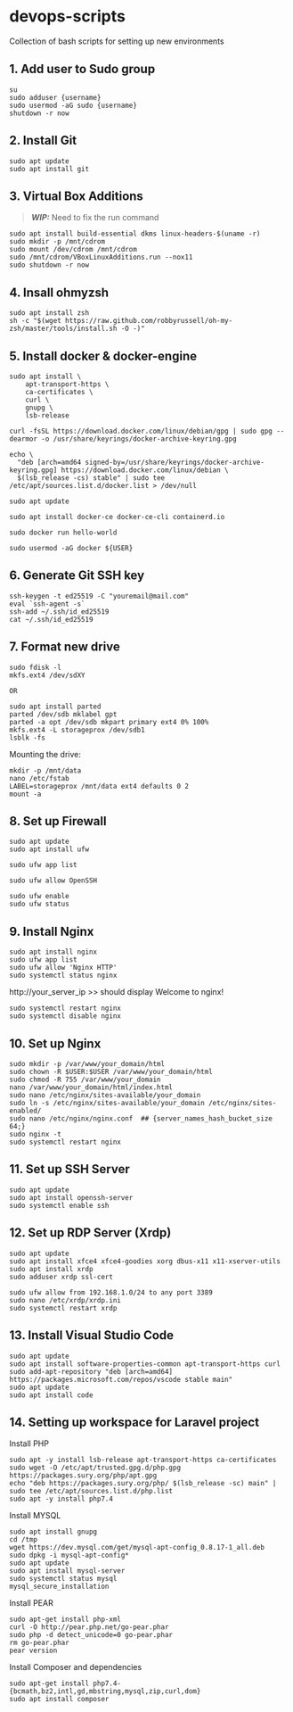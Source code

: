 # devops-scripts
Collection of bash scripts for setting up new environments

## 1. Add user to Sudo group

```
su
sudo adduser {username}
sudo usermod -aG sudo {username}
shutdown -r now
```

## 2. Install Git

```
sudo apt update
sudo apt install git
```

## 3. Virtual Box Additions 

> **_WIP:_** Need to fix the run command  

```
sudo apt install build-essential dkms linux-headers-$(uname -r)
sudo mkdir -p /mnt/cdrom
sudo mount /dev/cdrom /mnt/cdrom
sudo /mnt/cdrom/VBoxLinuxAdditions.run --nox11
sudo shutdown -r now
```

## 4. Insall ohmyzsh

```
sudo apt install zsh
sh -c "$(wget https://raw.github.com/robbyrussell/oh-my-zsh/master/tools/install.sh -O -)"
```
## 5. Install docker & docker-engine

```
sudo apt install \
    apt-transport-https \
    ca-certificates \
    curl \
    gnupg \
    lsb-release

curl -fsSL https://download.docker.com/linux/debian/gpg | sudo gpg --dearmor -o /usr/share/keyrings/docker-archive-keyring.gpg

echo \
  "deb [arch=amd64 signed-by=/usr/share/keyrings/docker-archive-keyring.gpg] https://download.docker.com/linux/debian \
  $(lsb_release -cs) stable" | sudo tee /etc/apt/sources.list.d/docker.list > /dev/null

sudo apt update

sudo apt install docker-ce docker-ce-cli containerd.io

sudo docker run hello-world

sudo usermod -aG docker ${USER}
```

## 6. Generate Git SSH key
```
ssh-keygen -t ed25519 -C "youremail@mail.com"
eval `ssh-agent -s`
ssh-add ~/.ssh/id_ed25519
cat ~/.ssh/id_ed25519
```

## 7. Format new drive
```
sudo fdisk -l
mkfs.ext4 /dev/sdXY

OR

sudo apt install parted
parted /dev/sdb mklabel gpt
parted -a opt /dev/sdb mkpart primary ext4 0% 100%
mkfs.ext4 -L storageprox /dev/sdb1
lsblk -fs
```

Mounting the drive:
```
mkdir -p /mnt/data
nano /etc/fstab
LABEL=storageprox /mnt/data ext4 defaults 0 2
mount -a
```

## 8. Set up Firewall

```
sudo apt update
sudo apt install ufw

sudo ufw app list

sudo ufw allow OpenSSH

sudo ufw enable
sudo ufw status
```

## 9. Install Nginx

```
sudo apt install nginx
sudo ufw app list
sudo ufw allow 'Nginx HTTP'
sudo systemctl status nginx
```

http://your_server_ip >> should display Welcome to nginx!

```
sudo systemctl restart nginx
sudo systemctl disable nginx
```

## 10. Set up Nginx

```
sudo mkdir -p /var/www/your_domain/html
sudo chown -R $USER:$USER /var/www/your_domain/html
sudo chmod -R 755 /var/www/your_domain
nano /var/www/your_domain/html/index.html
sudo nano /etc/nginx/sites-available/your_domain
sudo ln -s /etc/nginx/sites-available/your_domain /etc/nginx/sites-enabled/
sudo nano /etc/nginx/nginx.conf  ## {server_names_hash_bucket_size 64;}
sudo nginx -t
sudo systemctl restart nginx
```

## 11. Set up SSH Server

```
sudo apt update
sudo apt install openssh-server
sudo systemctl enable ssh
```

## 12. Set up RDP Server (Xrdp)

```
sudo apt update
sudo apt install xfce4 xfce4-goodies xorg dbus-x11 x11-xserver-utils
sudo apt install xrdp
sudo adduser xrdp ssl-cert
```

```
sudo ufw allow from 192.168.1.0/24 to any port 3389
sudo nano /etc/xrdp/xrdp.ini
sudo systemctl restart xrdp
```

## 13. Install Visual Studio Code

```
sudo apt update
sudo apt install software-properties-common apt-transport-https curl
sudo add-apt-repository "deb [arch=amd64] https://packages.microsoft.com/repos/vscode stable main"
sudo apt update
sudo apt install code
```

## 14. Setting up workspace for Laravel project

Install PHP
```
sudo apt -y install lsb-release apt-transport-https ca-certificates 
sudo wget -O /etc/apt/trusted.gpg.d/php.gpg https://packages.sury.org/php/apt.gpg
echo "deb https://packages.sury.org/php/ $(lsb_release -sc) main" | sudo tee /etc/apt/sources.list.d/php.list
sudo apt -y install php7.4
```

Install MYSQL 
```
sudo apt install gnupg
cd /tmp
wget https://dev.mysql.com/get/mysql-apt-config_0.8.17-1_all.deb
sudo dpkg -i mysql-apt-config*
sudo apt update
sudo apt install mysql-server
sudo systemctl status mysql
mysql_secure_installation
```

Install PEAR
```
sudo apt-get install php-xml
curl -O http://pear.php.net/go-pear.phar
sudo php -d detect_unicode=0 go-pear.phar
rm go-pear.phar
pear version
```

Install Composer and dependencies
```
sudo apt-get install php7.4-{bcmath,bz2,intl,gd,mbstring,mysql,zip,curl,dom}
sudo apt install composer
```